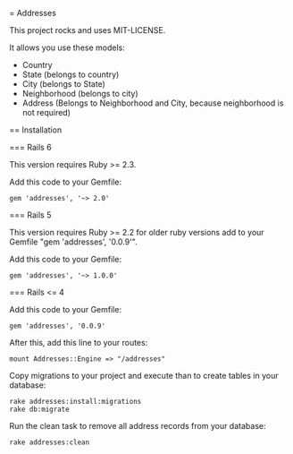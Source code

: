 = Addresses

This project rocks and uses MIT-LICENSE.

It allows you use these models:

* Country
* State (belongs to country)
* City (belongs to State)
* Neighborhood (belongs to city)
* Address (Belongs to Neighborhood and City, because neighborhood is not required)

== Installation

=== Rails 6

This version requires Ruby >= 2.3.

Add this code to your Gemfile:

    gem 'addresses', '~> 2.0'

=== Rails 5

This version requires Ruby >= 2.2 for older ruby versions add to your Gemfile "gem 'addresses', '0.0.9'".

Add this code to your Gemfile:

    gem 'addresses', '~> 1.0.0'

=== Rails <= 4

Add this code to your Gemfile:

    gem 'addresses', '0.0.9'

After this, add this line to your routes:

    mount Addresses::Engine => "/addresses"

Copy migrations to your project and execute than to create tables in your database:

    rake addresses:install:migrations
    rake db:migrate

Run the clean task to remove all address records from your database:

    rake addresses:clean
